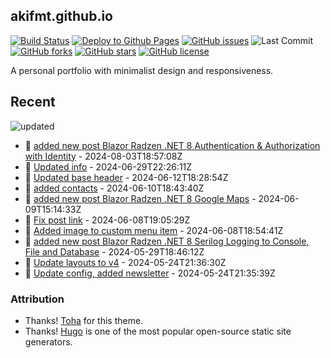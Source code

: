 ## akifmt.github.io

[![Build Status](https://img.shields.io/endpoint.svg?url=https%3A%2F%2Factions-badge.atrox.dev%2Fakifmt%2Fakifmt.github.io%2Fbadge%3Fref%3Dsource-v4&style=flat)](https://actions-badge.atrox.dev/akifmt/akifmt.github.io/goto?ref=source-v4) [![Deploy to Github Pages](https://github.com/akifmt/akifmt.github.io/actions/workflows/deploy-to-gh-pages.yaml/badge.svg)](https://github.com/akifmt/akifmt.github.io/actions/workflows/deploy-to-gh-pages.yaml)
[![GitHub issues](https://img.shields.io/github/issues/akifmt/akifmt.github.io)](https://github.com/akifmt/akifmt.github.io/issues) ![Last Commit](https://img.shields.io/github/last-commit/hugo-toha/hugo-toha.github.io) [![GitHub forks](https://img.shields.io/github/forks/akifmt/akifmt.github.io)](https://github.com/akifmt/akifmt.github.io/network)
[![GitHub stars](https://img.shields.io/github/stars/akifmt/akifmt.github.io)](https://github.com/akifmt/akifmt.github.io/stargazers)
[![GitHub license](https://img.shields.io/github/license/akifmt/akifmt.github.io)](https://github.com/akifmt/akifmt.github.io/blob/master/LICENSE)

A personal portfolio with minimalist design and responsiveness.


## Recent

<!-- Latest_Commits_Start -->
![updated](https://img.shields.io/badge/Updated-Sat%20Aug%2003%202024%2018%3A58%3A13%20GMT%2B0000%20(Coordinated%20Universal%20Time)-blue.svg)
- :page_facing_up: [added new post Blazor Radzen .NET 8 Authentication & Authorization with Identity](https://github.com/akifmt/akifmt.github.io/commit/f14758d4cbcb0289976d2aee61c9bb3dc4e1eb5a) - 2024-08-03T18:57:08Z 
- :page_facing_up: [Updated info](https://github.com/akifmt/akifmt.github.io/commit/12ad0b9b26d90b5664a785359176a39389911d83) - 2024-06-29T22:26:11Z 
- :page_facing_up: [Updated base header](https://github.com/akifmt/akifmt.github.io/commit/3f41b5e87953c49b9131d34a055becec51df8f5a) - 2024-06-12T18:28:54Z 
- :page_facing_up: [added contacts](https://github.com/akifmt/akifmt.github.io/commit/55b5d57d77d3d2ab50b84398f900d1a6a17e656a) - 2024-06-10T18:43:40Z 
- :page_facing_up: [added new post Blazor Radzen .NET 8 Google Maps](https://github.com/akifmt/akifmt.github.io/commit/e4367a508016e55fe22769b74f44b70d93ee4a94) - 2024-06-09T15:14:33Z 
- :page_facing_up: [Fix post link](https://github.com/akifmt/akifmt.github.io/commit/ea8f9de1a9db12259695c2102f8026b324ec9488) - 2024-06-08T19:05:29Z 
- :page_facing_up: [Added image to custom menu item](https://github.com/akifmt/akifmt.github.io/commit/8dc34e63fa6681e83fc319bbd38fbf56b14d2175) - 2024-06-08T18:54:41Z 
- :page_facing_up: [added new post Blazor Radzen .NET 8 Serilog Logging to Console, File and Database](https://github.com/akifmt/akifmt.github.io/commit/1723fce0cb73c674034cb00a78352ff5181a61e7) - 2024-05-29T18:46:12Z 
- :page_facing_up: [Update layouts to v4](https://github.com/akifmt/akifmt.github.io/commit/1e39c2bcc281f5de8f1b4b9b6b82bcb89a40f3f7) - 2024-05-24T21:36:30Z 
- :page_facing_up: [Update config, added newsletter](https://github.com/akifmt/akifmt.github.io/commit/630c963beab54974e3ba2130f058c7ab70246375) - 2024-05-24T21:35:39Z 
<!-- Latest_Commits_End -->

### Attribution

- Thanks! [Toha](https://github.com/hugo-toha/toha) for this theme.
- Thanks! [Hugo](https://gohugo.io/) is one of the most popular open-source static site generators.
